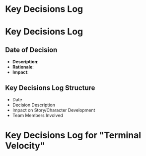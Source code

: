 # Key Decisions Log

# Key Decisions Log

## Date of Decision
- **Description**: 
- **Rationale**: 
- **Impact**: 

## Key Decisions Log Structure
- Date
- Decision Description
- Impact on Story/Character Development
- Team Members Involved
# Key Decisions Log for "Terminal Velocity"
